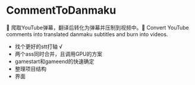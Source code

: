 # CommentToDanmaku
🚀 爬取YouTube弹幕，翻译后转化为弹幕并压制到视频中。🚀 Convert YouTube comments into translated danmaku subtitles and burn into videos.

- 找个更好的stt打轴 √
- 两个ass同时合并，且调用GPU的方案
- gamestart和gameend的快速确定
- 整理项目结构
- 界面